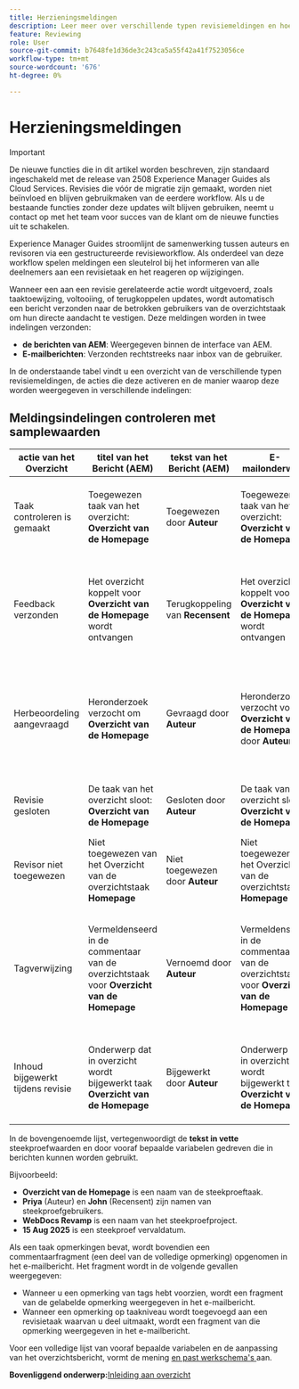 ```yaml
---
title: Herzieningsmeldingen
description: Leer meer over verschillende typen revisiemeldingen en hoe deze worden geactiveerd tijdens de verschillende fasen van de revisiewerkstroom in Experience Manager Guides.
feature: Reviewing
role: User
source-git-commit: b7648fe1d36de3c243ca5a55f42a41f7523056ce
workflow-type: tm+mt
source-wordcount: '676'
ht-degree: 0%

---
```


# Herzieningsmeldingen

>[!IMPORTANT]
>
> De nieuwe functies die in dit artikel worden beschreven, zijn standaard ingeschakeld met de release van 2508 Experience Manager Guides als Cloud Services. Revisies die vóór de migratie zijn gemaakt, worden niet beïnvloed en blijven gebruikmaken van de eerdere workflow. Als u de bestaande functies zonder deze updates wilt blijven gebruiken, neemt u contact op met het team voor succes van de klant om de nieuwe functies uit te schakelen.

Experience Manager Guides stroomlijnt de samenwerking tussen auteurs en revisoren via een gestructureerde revisieworkflow. Als onderdeel van deze workflow spelen meldingen een sleutelrol bij het informeren van alle deelnemers aan een revisietaak en het reageren op wijzigingen.

Wanneer een aan een revisie gerelateerde actie wordt uitgevoerd, zoals taaktoewijzing, voltooiing, of terugkoppelen updates, wordt automatisch een bericht verzonden naar de betrokken gebruikers van de overzichtstaak om hun directe aandacht te vestigen. Deze meldingen worden in twee indelingen verzonden:

- **de berichten van AEM**: Weergegeven binnen de interface van AEM.
- **E-mailberichten**: Verzonden rechtstreeks naar inbox van de gebruiker.

In de onderstaande tabel vindt u een overzicht van de verschillende typen revisiemeldingen, de acties die deze activeren en de manier waarop deze worden weergegeven in verschillende indelingen:


## Meldingsindelingen controleren met samplewaarden

| **actie van het Overzicht** | **titel van het Bericht (AEM)** | **tekst van het Bericht (AEM)** | **E-mailonderwerp** | **Tekst van het e-mailbericht** | **Ontvanger** |
|-----------------------------|--------------------------------------------------|-------------------------------------------------------------|--------------------------------------------------------|------------------------------------------------------------------------------------------------|-----------------------------|
| Taak controleren is gemaakt | Toegewezen taak van het overzicht: **Overzicht van de Homepage** | Toegewezen door **Auteur** | Toegewezen taak van het overzicht: **Overzicht van de Homepage** | **Auteur** heeft tot een overzichtTaak **Overzicht van de Homepage** in project **WebDocs Revamp** met datum **15 Aug 2025** geleid. U bent toegewezen als revisor. | **Recensent** |
| Feedback verzonden | Het overzicht koppelt voor **Overzicht van de Homepage** wordt ontvangen | Terugkoppeling van **Recensent** | Het overzicht koppelt voor **Overzicht van de Homepage** wordt ontvangen | **Recensent** heeft voorgelegd terugkoppelt voor taak **Overzicht van de Homepage** in project **WebDocs Revamp**. Gelieve te herzien en noodzakelijke updates ver vóór vervaldatum **15 Aug 2025** te maken. | **Auteur** of **Initiator van taak** |
| Herbeoordeling aangevraagd | Heronderzoek verzocht om **Overzicht van de Homepage** | Gevraagd door **Auteur** | Heronderzoek verzocht voor **Overzicht van de Homepage** door **Auteur** | **de Auteur** heeft het document voor taak **Overzicht van de Homepage** bijgewerkt dat op uw wordt gebaseerd terugkoppelt en verzoekt om een herbeoordeling. Gelieve te herzien ruim vóór vervaldatum **15 aug 2025**. | **Recensent** |
| Revisie gesloten | De taak van het overzicht sloot: **Overzicht van de Homepage** | Gesloten door **Auteur** | De taak van het overzicht sloot: **Overzicht van de Homepage** | Het overzicht van de overzichtstaak **Overzicht van de Homepage** onder project **WebDocs Revamp** is gesloten door **Auteur**. | **Auteur** of **Initiator van taak**, **Recensent** |
| Revisor niet toegewezen | Niet toegewezen van het Overzicht van de overzichtstaak **Homepage** | Niet toegewezen door **Auteur** | Niet toegewezen van het Overzicht van de overzichtstaak **Homepage** | U bent niet toegewezen van het overzicht taak **Overzicht van de Homepage** onder project **WebDocs Revamp** door **Auteur**. | **Recensent** |
| Tagverwijzing | Vermeldenseerd in de commentaar van de overzichtstaak voor **Overzicht van de Homepage** | Vernoemd door **Auteur** | Vermeldenseerd in de commentaar van de overzichtstaak voor **Overzicht van de Homepage** | U bent vermeld in een commentaar op taak **Overzicht van de Homepage** onder **WebDocs Revamp** door **Auteur**. **uittreksel van de Commentaar:** *&quot;Gelieve te werken de kopstructuur bij om toegankelijkheidsrichtlijnen te volgen.&quot;* | **Vermelde gebruiker** |
| Inhoud bijgewerkt tijdens revisie | Onderwerp dat in overzicht wordt bijgewerkt taak **Overzicht van de Homepage** | Bijgewerkt door **Auteur** | Onderwerp dat in overzicht wordt bijgewerkt taak **Overzicht van de Homepage** | **Auteur** heeft de onderwerpversies voor het overzicht van de taak **Overzicht van de Homepage** bijgewerkt. Gelieve te herzien ruim vóór vervaldatum **15 aug 2025**. | **Recensent** |


In de bovengenoemde lijst, vertegenwoordigt de **tekst in vette** steekproefwaarden en door vooraf bepaalde variabelen gedreven die in berichten kunnen worden gebruikt.


Bijvoorbeeld:

- **Overzicht van de Homepage** is een naam van de steekproeftaak.
- **Priya** (Auteur) en **John** (Recensent) zijn namen van steekproefgebruikers.
- **WebDocs Revamp** is een naam van het steekproefproject.
- **15 Aug 2025** is een steekproef vervaldatum.

Als een taak opmerkingen bevat, wordt bovendien een commentaarfragment (een deel van de volledige opmerking) opgenomen in het e-mailbericht. Het fragment wordt in de volgende gevallen weergegeven:

- Wanneer u een opmerking van tags hebt voorzien, wordt een fragment van de gelabelde opmerking weergegeven in het e-mailbericht.
- Wanneer een opmerking op taakniveau wordt toegevoegd aan een revisietaak waarvan u deel uitmaakt, wordt een fragment van die opmerking weergegeven in het e-mailbericht.

Voor een volledige lijst van vooraf bepaalde variabelen en de aanpassing van het overzichtsbericht, vormt de mening [ en past werkschema&#39;s ](../cs-install-guide/customize-workflows.md#customize-email-and-aem-notification-templates) aan.




**Bovenliggend onderwerp:**&#x200B;[ Inleiding aan overzicht ](review.md)
